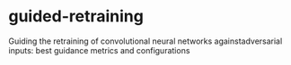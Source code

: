 # guided-retraining
 Guiding the retraining of convolutional neural networks againstadversarial inputs: best guidance metrics and configurations
